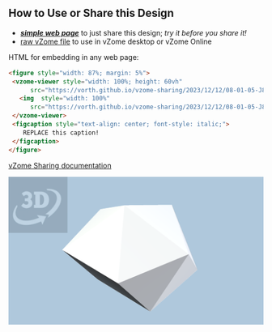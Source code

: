 
## How to Use or Share this Design

 - [***simple web page***](<https://vorth.github.io/vzome-sharing/2023/12/12/08-01-05-J86-Rational-Approximation-Golden/>) to just share this design; *try it before you share it!*
 - [raw vZome file](<https://raw.githubusercontent.com/vorth/vzome-sharing/main/2023/12/12/08-01-05-J86-Rational-Approximation-Golden/J86-Rational-Approximation-Golden.vZome>) to use in vZome desktop or vZome Online
 
 HTML for embedding in any web page:
 ```html
<figure style="width: 87%; margin: 5%">
  <vzome-viewer style="width: 100%; height: 60vh"
       src="https://vorth.github.io/vzome-sharing/2023/12/12/08-01-05-J86-Rational-Approximation-Golden/J86-Rational-Approximation-Golden.vZome" >
    <img  style="width: 100%"
       src="https://vorth.github.io/vzome-sharing/2023/12/12/08-01-05-J86-Rational-Approximation-Golden/J86-Rational-Approximation-Golden.png" >
  </vzome-viewer>
  <figcaption style="text-align: center; font-style: italic;">
     REPLACE this caption!
  </figcaption>
</figure>
 ```

[vZome Sharing documentation](https://vzome.github.io/vzome/sharing.html#how-it-works)

![Image](<J86-Rational-Approximation-Golden.png>)

